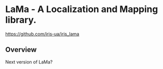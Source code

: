 LaMa - A Localization and Mapping library.
==========================================
https://github.com/iris-ua/iris_lama

Overview
--------
Next version of LaMa?
